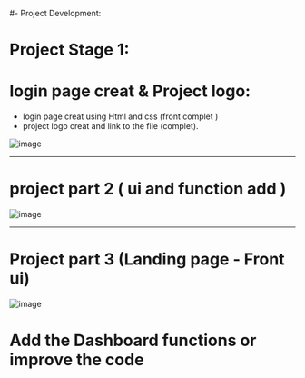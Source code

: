 #- Project Development: 

# Project Stage 1:

# login page creat & Project logo:
- login page creat using Html and css (front complet )
- project logo creat and link to the file (complet).




![image](https://github.com/user-attachments/assets/2188230e-5fcd-4880-841d-b950bcf6638f)


-----------------------------------------------------------------------------------------------------

# project part 2 ( ui and function add )

![image](https://github.com/user-attachments/assets/1ededa4b-466f-476a-9571-84b6186edc61)


-----------------------------------------------------------------------------------------------------
# Project part 3 (Landing page - Front ui) 

![image](https://github.com/user-attachments/assets/b2a5ac7e-9850-4341-91c5-8462cf6da03d)

# Add the Dashboard functions or improve the code 
